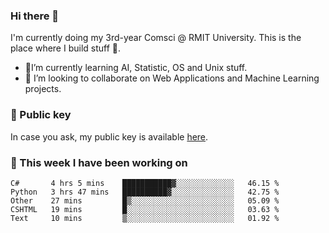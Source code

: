### Hi there 👋

I'm currently doing my 3rd-year Comsci @ RMIT University. This is the place where I build stuff 👀. 

- 🌱I’m currently learning AI, Statistic, OS and Unix stuff.
- 👯 I’m looking to collaborate on Web Applications and Machine Learning projects.

### 🔑 Public key

In case you ask, my public key is available [here](https://public.auspham.dev/).

### 📅 This week I have been working on
<!--START_SECTION:waka-->
```text
C#       4 hrs 5 mins    ███████████▓░░░░░░░░░░░░░   46.15 % 
Python   3 hrs 47 mins   ██████████▓░░░░░░░░░░░░░░   42.75 % 
Other    27 mins         █▒░░░░░░░░░░░░░░░░░░░░░░░   05.09 % 
CSHTML   19 mins         █░░░░░░░░░░░░░░░░░░░░░░░░   03.63 % 
Text     10 mins         ▒░░░░░░░░░░░░░░░░░░░░░░░░   01.92 % 
```
<!--END_SECTION:waka-->

<!--
**rockmanvnx6/rockmanvnx6** is a ✨ _special_ ✨ repository because its `README.md` (this file) appears on your GitHub profile.

Here are some ideas to get you started:

- 🔭 I’m currently working on ...
- 🌱 I’m currently learning ...
- 👯 I’m looking to collaborate on ...
- 🤔 I’m looking for help with ...
- 💬 Ask me about ...
- 📫 How to reach me: ...
- 😄 Pronouns: ...
- ⚡ Fun fact: ...
-->

